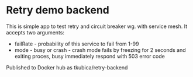 # Retry demo backend
This is simple app to test retry and circuit breaker wg. with service mesh. It accepts two arguments:

- failRate - probability of this service to fail from 1-99
- mode - busy or crash - crash mode fails by freezing for 2 seconds and exiting proces, busy immediately respond with 503 error code

Published to Docker hub as tkubica/retry-backend